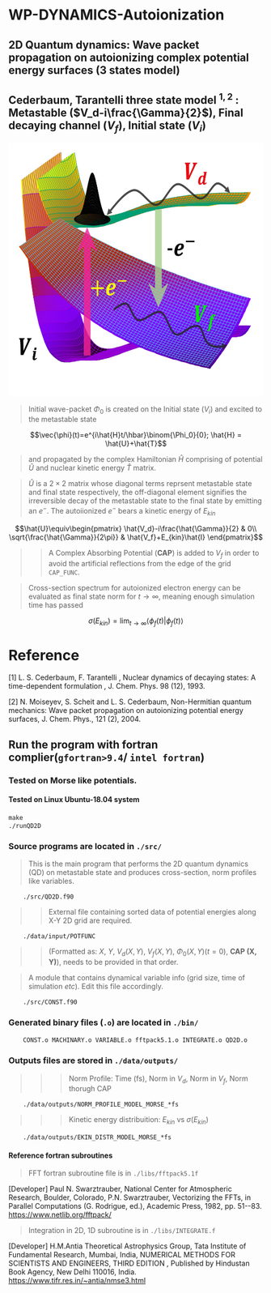 # WP-DYNAMICS-Autoionization

## 2D Quantum dynamics: Wave packet propagation on autoionizing complex potential energy surfaces (3 states model)

## Cederbaum, Tarantelli three state model $^{1, 2}$ : Metastable ($V_d-i\frac{\Gamma}{2}$), Final decaying channel ($V_f$), Initial state ($V_i$)

<p align="center">
    <img src="./data/wp-dyn_model2d.jpg" alt="Three state model: autoionizing decay" width="650" height="500">
</p>

> Initial wave-packet $\Phi_0$ is created on the Initial state ($V_i$) and excited to the metastable state

```math
\vec{\phi}(t)=e^{i\hat{H}t/\hbar}\binom{\Phi_0}{0}; \hat{H} = \hat{U}+\hat{T}
```
> and propagated by the complex Hamiltonian $\hat{H}$ comprising of potential $\hat{U}$ and nuclear kinetic energy $\hat{T}$ matrix.

> $\hat{U}$ is a $2\times2$ matrix whose diagonal terms reprsent metastable state and final state respectively, the off-diagonal element signifies the irreversible decay of the metastable state to the final state by emitting an $e^-$. The autoiionized $e^-$ bears a kinetic energy of $E_{kin}$

```math
\hat{U}\equiv\begin{pmatrix}
\hat{V_d}-i\frac{\hat{\Gamma}}{2} & 0\\ 
\sqrt{\frac{\hat{\Gamma}}{2\pi}} & \hat{V_f}+E_{kin}\hat{I}
\end{pmatrix}
```

>> A Complex Absorbing Potential (**CAP**) is added to $V_f$ in order to avoid the artificial reflections from the edge of the grid ```CAP_FUNC```.

> Cross-section spectrum for autoionized electron energy can be evaluated as final state norm for $t\rightarrow\infty$, meaning enough simulation time has passed

```math
\sigma(E_{kin})=\lim_{t\rightarrow\infty}\left < \phi_f(t)|\phi_f(t)\right >
```

# Reference

<a id="1">[1]</a> 
L. S. Cederbaum, F. Tarantelli , 
Nuclear dynamics of decaying states: A time-dependent formulation ,
J. Chem. Phys. 98 (12), 1993.


<a id="2">[2]</a> 
N. Moiseyev, S. Scheit and L. S. Cederbaum,
Non-Hermitian quantum mechanics: Wave packet propagation on autoionizing potential energy surfaces,
J. Chem. Phys., 121 (2), 2004.


## Run the program with fortran complier(``gfortran>9.4``/ ``intel fortran``)

### Tested on Morse like potentials.

#### Tested on Linux Ubuntu-18.04 system

    make
    ./runQD2D
    


### Source programs are located in ```./src/```

> This is the main program that performs the 2D quantum dynamics (QD) on metastable state and produces cross-section, norm profiles like variables.

        ./src/QD2D.f90

>> External file containing sorted data of potential energies along X-Y 2D grid are required.
        
        ./data/input/POTFUNC              
        
>>(Formatted as: $X$, $Y$, $V_d(X, Y)$, $V_f(X, Y)$, $\Phi_0 (X, Y)(t=0)$, **CAP (X, Y)**), needs to be provided in that order.


> A module that contains dynamical variable info (grid size, time of simulation *etc*). Edit this file accordingly.

        ./src/CONST.f90

### Generated binary files (``.o``) are located in ```./bin/```

        CONST.o MACHINARY.o VARIABLE.o fftpack5.1.o INTEGRATE.o QD2D.o

### Outputs files are stored in ``./data/outputs/``

>>> Norm Profile: Time (fs), Norm in $V_d$, Norm in $V_f$, Norm thorugh CAP

        ./data/outputs/NORM_PROFILE_MODEL_MORSE_*fs
        
>>> Kinetic energy distribuition: $E_{kin}$ vs $\sigma(E_{kin})$

        ./data/outputs/EKIN_DISTR_MODEL_MORSE_*fs
        
#### Reference fortran subroutines

> FFT fortran subroutine file is in ``./libs/fftpack5.1f``

<a id="1">[Developer]</a> 
Paul N. Swarztrauber, National Center for Atmospheric Research, Boulder, Colorado, 
P.N. Swarztrauber, Vectorizing the FFTs, in Parallel Computations (G. Rodrigue, ed.),
Academic Press, 1982, pp. 51--83.
https://www.netlib.org/fftpack/


> Integration in 2D, 1D subroutine is in ```./libs/INTEGRATE.f```

<a id="2">[Developer]</a> 
H.M.Antia
Theoretical Astrophysics Group, Tata Institute of Fundamental Research, Mumbai, India, 
NUMERICAL METHODS FOR SCIENTISTS AND ENGINEERS, THIRD EDITION , Published by Hindustan Book Agency, New Delhi 110016, India.
https://www.tifr.res.in/~antia/nmse3.html
